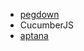 * [pegdown](http://www.oschina.net/p/pegdown)
* CucumberJS
* [aptana](http://www.aptana.com/products/studio3/download.html)